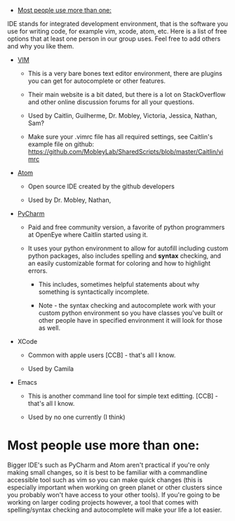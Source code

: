- [Most people use more than one:](#most-people-use-more-than-one)

IDE stands for integrated development environment, that is the software you use for writing code, for example vim, xcode, atom, etc. Here is a list of free options that at least one person in our group uses. Feel free to add others and why you like them.

- [<span class="underline">VIM</span>](https://www.vim.org/)

  - This is a very bare bones text editor environment, there are plugins you can get for autocomplete or other features.

  - Their main website is a bit dated, but there is a lot on StackOverflow and other online discussion forums for all your questions.

  - Used by Caitlin, Guilherme, Dr. Mobley, Victoria, Jessica, Nathan, Sam?

  - Make sure your .vimrc file has all required settings, see Caitlin's example file on github: [<span class="underline">https://github.com/MobleyLab/SharedScripts/blob/master/Caitlin/vimrc</span>](https://github.com/MobleyLab/SharedScripts/blob/master/Caitlin/vimrc)

- [<span class="underline">Atom</span>](https://atom.io/)

  - Open source IDE created by the github developers

  - Used by Dr. Mobley, Nathan,

- [<span class="underline">PyCharm</span>](https://www.jetbrains.com/pycharm/)

  - Paid and free community version, a favorite of python programmers at OpenEye where Caitlin started using it.

  - It uses your python environment to allow for autofill including custom python packages, also includes spelling and **syntax** checking, and an easily customizable format for coloring and how to highlight errors.

    - This includes, sometimes helpful statements about why something is syntactically incomplete.

    - Note - the syntax checking and autocomplete work with your custom python environment so you have classes you've built or other people have in specified environment it will look for those as well.

- XCode

  - Common with apple users \[CCB\] - that's all I know.

  - Used by Camila

- Emacs

  - This is another command line tool for simple text editting. \[CCB\] - that's all I know.

  - Used by no one currently (I think)

# Most people use more than one:

Bigger IDE's such as PyCharm and Atom aren't practical if you're only making small changes, so it is best to be familiar with a commandline accessible tool such as vim so you can make quick changes (this is especially important when working on green planet or other clusters since you probably won't have access to your other tools). If you're going to be working on larger coding projects however, a tool that comes with spelling/syntax checking and autocomplete will make your life a lot easier.
